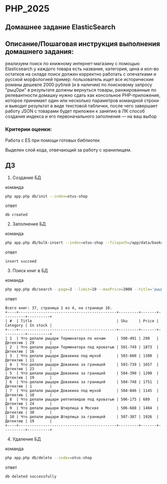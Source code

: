 # PHP_2025
## Домашнее задание ElasticSearch
## Описание/Пошаговая инструкция выполнения домашнего задания:
реализуем поиск по книжному интернет-магазину с помощью Elasticsearch
у каждого товара есть название, категория, цена и кол-во остатков на складе
поиск должен корректно работать с опечатками и русской морфологией
пример: пользователь ищет все исторические романы дешевле 2000 рублей (и в наличии) по поисковому запросу "рыцОри"
в результате должны вернуться товары, ранжированные по релевантности
домашку нужно сдать как консольное PHP-приложение, которое принимает один или несколько параметров командной строки и выводит результат в виде текстовой таблички, после чего завершает работу
JSON с товарами будет приложен к занятию в ЛК
способ создания индекса и его первоначального заполнения — на ваш выбор

### Критерии оценки:
Работа c ES при помощи готовых библиотек

Выделен слой кода, отвечающий за работу с хранилищем.

## ДЗ

1. Создание БД

команда
```bash
php app.php db/init --index=otus-shop

```
ответ
```
db created

```

2. Заполнение БД

команда
```bash
php app.php db/bulk-insert --index=otus-shop --filepath=/app/data/books.json

```
ответ
```
insert succeed

```

3. Поиск книг в БД

команда
```bash
php app.php db/search --page=2 --limit=10 --maxPrice=2000 --title='рыцОри' --category='Детектив' --inStock=true

```
ответ
```
Всего книг: 37, страница 1 из 4, на странице 10.
+----+--------------------------------------------+---------+-------+----------+----------+
| #  | Title                                      | Sku     | Price | Category | In stock |
+----+--------------------------------------------+---------+-------+----------+----------+
| 1  | Что делали рыцари Терминатора по ночам     | 500-491 | 298   | Детектив | 29       |
| 2  | Что делали рыцари Терминатора под кроватью | 501-749 | 1873  | Детектив | 16       |
| 3  | Что делали рыцари Довакина под мухой       | 503-600 | 1300  | Детектив | 11       |
| 4  | Что делали рыцари Довакина за границей     | 503-739 | 1657  | Детектив | 23       |
| 5  | Что делали рыцари Довакина за границей     | 504-390 | 1200  | Детектив | 19       |
| 6  | Что делали рыцари Довакина за границей     | 504-748 | 1751  | Детектив | 1        |
| 7  | Что делали рыцари Довакина под мухой       | 504-846 | 1145  | Детектив | 10       |
| 8  | Что делали рыцари рептилоидов под кроватью | 506-175 | 689   | Детектив | 24       |
| 9  | Что делали рыцари Штирлица в Москве        | 506-688 | 1404  | Детектив | 30       |
| 10 | Что делали рыцари Штирлица за границей     | 507-387 | 1926  | Детектив | 19       |
+----+--------------------------------------------+---------+-------+----------+----------+
```

4. Удаление БД

команда
```bash
php app.php db/delete --index=otus-shop

```
ответ
```
db deleted successfully

```

